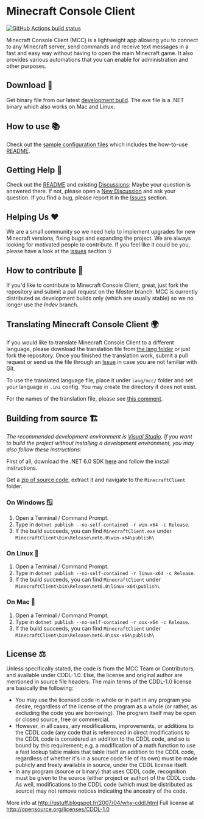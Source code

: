 Minecraft Console Client
========================

[![GitHub Actions build status](https://github.com/MCCTeam/Minecraft-Console-Client/actions/workflows/build-and-release.yml/badge.svg)](https://github.com/MCCTeam/Minecraft-Console-Client/releases/latest)

Minecraft Console Client (MCC) is a lightweight app allowing you to connect to any Minecraft server, send commands and receive text messages in a fast and easy way without having to open the main Minecraft game. It also provides various automations that you can enable for administration and other purposes.

## Download 🔽

Get binary file from our latest [development build](https://github.com/MCCTeam/Minecraft-Console-Client/releases/latest).
The exe file is a .NET binary which also works on Mac and Linux.

## How to use 📚

Check out the [sample configuration files](MinecraftClient/config/) which includes the how-to-use [README](https://github.com/MCCTeam/Minecraft-Console-Client/tree/master/MinecraftClient/config#minecraft-console-client-user-manual).

## Getting Help 🙋

Check out the [README](https://github.com/MCCTeam/Minecraft-Console-Client/tree/master/MinecraftClient/config#minecraft-console-client-user-manual) and existing [Discussions](https://github.com/MCCTeam/Minecraft-Console-Client/discussions): Maybe your question is answered there. If not, please open a [New Discussion](https://github.com/MCCTeam/Minecraft-Console-Client/discussions/new) and ask your question. If you find a bug, please report it in the [Issues](https://github.com/MCCTeam/Minecraft-Console-Client/issues) section.

## Helping Us ❤️

We are a small community so we need help to implement upgrades for new Minecraft versions, fixing bugs and expanding the project. We are always looking for motivated people to contribute. If you feel like it could be you, please have a look at the [issues](https://github.com/MCCTeam/Minecraft-Console-Client/issues?q=is%3Aissue+is%3Aopen+label%3Awaiting-for%3Acontributor) section :)

## How to contribute 📝

If you'd like to contribute to Minecraft Console Client, great, just fork the repository and submit a pull request on the *Master* branch. MCC is currently distributed as development builds only (which are usually stable) so we no longer use the *Indev* branch.

## Translating Minecraft Console Client 🌍

If you would like to translate Minecraft Console Client to a different language, please download the translation file from [the lang folder](https://github.com/MCCTeam/Minecraft-Console-Client/tree/master/MinecraftClient/Resources/lang) or just fork the repository. Once you finished the translation work, submit a pull request or send us the file through an [Issue](https://github.com/MCCTeam/Minecraft-Console-Client/issues) in case you are not familiar with Git.

To use the translated language file, place it under `lang/mcc/` folder and set your language in `.ini` config. You may create the directory if does not exist.

For the names of the translation file, please see [this comment](https://github.com/MCCTeam/Minecraft-Console-Client/pull/1282#issuecomment-711150715).

## Building from source 🏗️

_The recommended development environment is [Visual Studio](https://visualstudio.microsoft.com/). If you want to build the project without installing a development environment, you may also follow these instructions:_

First of all, download the .NET 6.0 SDK [here](https://dotnet.microsoft.com/en-us/download) and follow the install instructions.

Get a [zip of source code](https://github.com/MCCTeam/Minecraft-Console-Client/archive/master.zip), extract it and navigate to the `MinecraftClient` folder.

### On Windows 🪟

1. Open a Terminal / Command Prompt.
2. Type in `dotnet publish --no-self-contained -r win-x64 -c Release`.
3. If the build succeeds, you can find `MinecraftClient.exe` under `MinecraftClient\bin\Release\net6.0\win-x64\publish\`

### On Linux 🐧

1. Open a Terminal / Command Prompt.
2. Type in `dotnet publish --no-self-contained -r linux-x64 -c Release`.
3. If the build succeeds, you can find `MinecraftClient` under `MinecraftClient\bin\Release\net6.0\linux-x64\publish\`

### On Mac 🍎

1. Open a Terminal / Command Prompt.
2. Type in `dotnet publish --no-self-contained -r osx-x64 -c Release`.
3. If the build succeeds, you can find `MinecraftClient` under `MinecraftClient\bin\Release\net6.0\osx-x64\publish\`

## License ⚖️

Unless specifically stated, the code is from the MCC Team or Contributors, and available under CDDL-1.0. Else, the license and original author are mentioned in source file headers.
The main terms of the CDDL-1.0 license are basically the following:

- You may use the licensed code in whole or in part in any program you desire, regardless of the license of the program as a whole (or rather, as excluding the code you are borrowing). The program itself may be open or closed source, free or commercial.
- However, in all cases, any modifications, improvements, or additions to the CDDL code (any code that is referenced in direct modifications to the CDDL code is considered an addition to the CDDL code, and so is bound by this requirement; e.g. a modification of a math function to use a fast lookup table makes that table itself an addition to the CDDL code, regardless of whether it's in a source code file of its own) must be made publicly and freely available in source, under the CDDL license itself.
- In any program (source or binary) that uses CDDL code, recognition must be given to the source (either project or author) of the CDDL code. As well, modifications to the CDDL code (which must be distributed as source) may not remove notices indicating the ancestry of the code.

More info at http://qstuff.blogspot.fr/2007/04/why-cddl.html
Full license at http://opensource.org/licenses/CDDL-1.0
